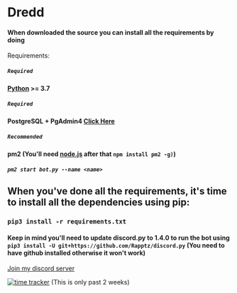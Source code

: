 # Dredd
#### When downloaded the source you can install all the requirements by doing
Requirements:

##### `Required`
#### [Python](https://www.python.org/downloads/) >= 3.7

##### `Required`
#### PostgreSQL + PgAdmin4 [Click Here](https://www.enterprisedb.com/downloads/postgres-postgresql-downloads)

##### `Recommended`
#### pm2 (You'll need [node.js](https://nodejs.org/en/download/) after that `npm install pm2 -g)`)
##### `pm2 start bot.py --name <name>`

## When you've done all the requirements, it's time to install all the dependencies using pip:
### `pip3 install -r requirements.txt`
#### Keep in mind you'll need to update discord.py to 1.4.0 to run the bot using `pip3 install -U git+https://github.com/Rapptz/discord.py` (You need to have github installed otherwise it won't work)

[Join my discord server](https://discord.gg/f3MaASW)

[![time tracker](https://wakatime.com/badge/github/TheMoksej/Dredd.svg)](https://wakatime.com/badge/github/TheMoksej/Dredd) (This is only past 2 weeks)
